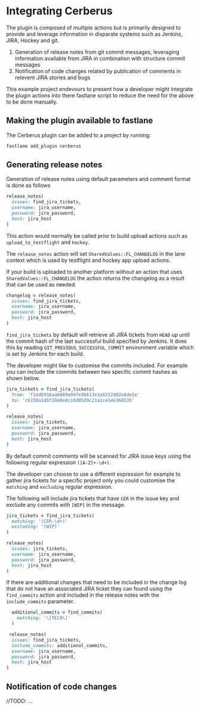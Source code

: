 # Integrating Cerberus

The plugin is composed of multiple actions but is primarily designed to provide and leverage information in disparate systems such as Jenkins, JIRA, Hockey and git.

1. Generation of release notes from git commit messages, leveraging information available from JIRA in combination with structure commit messages
1. Notification of code changes related by publication of comments in relevent JIRA stories and bugs

This example project endevours to present how a developer might integrate the plugin actions into there fastlane script to reduce the need for the above to be done manually.

## Making the plugin available to fastlane

The Cerberus plugin can be added to a project by running:

```bash
fastlane add_plugin cerberus
```

## Generating release notes

Generation of release notes using default parameters and comment format is done as follows

```ruby
release_notes(
  issues: find_jira_tickets,
  username: jira_username,
  password: jira_password,
  host: jira_host
)
```

This action would normally be called prior to build upload actions such as `upload_to_testflight` and `hockey`.  

The `release_notes` action will set `SharedValues::FL_CHANGELOG` in the lane context which is used by testflight and hockey app upload actions.

If your build is uploaded to another platform without an action that uses `SharedValues::FL_CHANGELOG` the action returns the changelog as a result that can be used as needed.

```ruby
changelog = release_notes(
  issues: find_jira_tickets,
  username: jira_username,
  password: jira_password,
  host: jira_host
)
```

`find_jira_tickets` by default will retrieve all JIRA tickets from `HEAD` up until the commit hash of the last successful build specified by Jenkins.  It does this by reading `GIT_PREVIOUS_SUCCESSFUL_COMMIT` environment variable which is set by Jenkins for each build.

The developer might like to customise the commits included.  For example you can include the commits between two specific commit hashes as shown below.

```ruby
jira_tickets = find_jira_tickets(
  from: 'f1ed6916aa6609e04fe9b613e1e8152482e6de5e'
  to: 'c6150a1dbf20e0e8c10d05d9c21a1ce1ee368535'
)

release_notes(
  issues: jira_tickets,
  username: jira_username,
  password: jira_password,
  host: jira_host
)
```

By default commit comments will be scanned for JIRA issue keys using the following regular expression `([A-Z]+-\d+)`.

The developer can choose to use a different expression for example to gather jira tickets for a specific project only you could customise the `matching` and `excluding` regular expression.

The following will include jira tickets that have `CER` in the issue key and exclude any commits with `[WIP]` in the message.

```ruby
jira_tickets = find_jira_tickets(
  matching: '(CER-\d+)'
  excluding: '[WIP]'
)

release_notes(
  issues: jira_tickets,
  username: jira_username,
  password: jira_password,
  host: jira_host
)
```

If there are additional changes that need to be included in the change log that do not have an associated JIRA ticket they can found using the `find_commits` action and included in the release notes with the `include_commits` parameter.

```ruby
  additional_commits = find_commits(
    matching: '\[TECH\]'
  )

 release_notes(
  issues: find_jira_tickets,
  include_commits: additional_commits,
  username: jira_username,
  password: jira_password,
  host: jira_host
)
```

## Notification of code changes

//TODO: ...